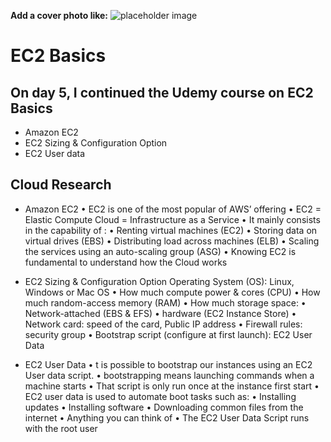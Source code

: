 **Add a cover photo like:**
![placeholder image](https://via.placeholder.com/1200x600)

# EC2 Basics

## On day 5, I continued the Udemy course on EC2 Basics
- Amazon EC2
- EC2 Sizing & Configuration Option
- EC2 User data
## Cloud Research
- Amazon EC2
   • EC2 is one of the most popular of AWS’ offering
• EC2 = Elastic Compute Cloud = Infrastructure as a Service
• It mainly consists in the capability of :
• Renting virtual machines (EC2)
• Storing data on virtual drives (EBS)
• Distributing load across machines (ELB)
• Scaling the services using an auto-scaling group (ASG)
• Knowing EC2 is fundamental to understand how the Cloud works

- EC2 Sizing & Configuration Option
     Operating System (OS): Linux, Windows or Mac OS 
     • How much compute power & cores (CPU) 
     • How much random-access memory (RAM) 
     • How much storage space: 
        • Network-attached (EBS & EFS) 
        • hardware (EC2 Instance Store)
     • Network card: speed of the card, Public IP address 
     • Firewall rules: security group 
     • Bootstrap script (configure at first launch): EC2 User Data

- EC2 User Data
       • t is possible to bootstrap our instances using an EC2 User data script.
      • bootstrapping means launching commands when a machine starts
      • That script is only run once at the instance first start
      • EC2 user data is used to automate boot tasks such as:
          • Installing updates
          • Installing software
          • Downloading common files from the internet
          • Anything you can think of
      • The EC2 User Data Script runs with the root user
